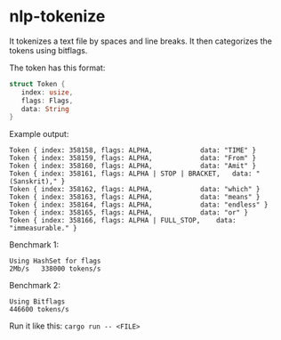 # nlp-tokenize
It tokenizes a text file by spaces and line breaks.
It then categorizes the tokens using bitflags.

The token has this format:
```rust
struct Token {
   index: usize,
   flags: Flags,
   data: String
}
```

Example output:
```
Token { index: 358158, flags: ALPHA, 			data: "TIME" }
Token { index: 358159, flags: ALPHA, 			data: "From" }
Token { index: 358160, flags: ALPHA, 			data: "Amit" }
Token { index: 358161, flags: ALPHA | STOP | BRACKET, 	data: "(Sanskrit)," }
Token { index: 358162, flags: ALPHA, 			data: "which" }
Token { index: 358163, flags: ALPHA, 			data: "means" }
Token { index: 358164, flags: ALPHA, 			data: "endless" }
Token { index: 358165, flags: ALPHA, 			data: "or" }
Token { index: 358166, flags: ALPHA | FULL_STOP, 	data: "immeasurable." }
```

Benchmark 1:
```
Using HashSet for flags
2Mb/s	338000 tokens/s
```

Benchmark 2:
```
Using Bitflags
446600 tokens/s
```

Run it like this:
`cargo run -- <FILE>`
